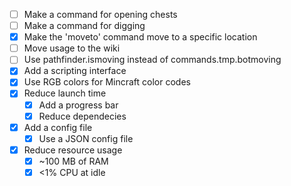 * [ ] Make a command for opening chests
* [ ] Make a command for digging
* [X] Make the 'moveto' command move to a specific location
* [ ] Move usage to the wiki
* [ ] Use pathfinder.ismoving instead of commands.tmp.botmoving
* [X] Add a scripting interface
* [X] Use RGB colors for Mincraft color codes
* [X] Reduce launch time
  * [X] Add a progress bar
  * [X] Reduce dependecies
* [X] Add a config file
  * [X] Use a JSON config file
* [X] Reduce resource usage
  * [X] ~100 MB of RAM
  * [X] <1% CPU at idle

